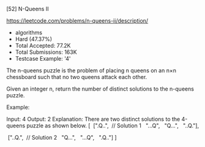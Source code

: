 [52] N-Queens II  

https://leetcode.com/problems/n-queens-ii/description/

* algorithms
* Hard (47.37%)
* Total Accepted:    77.2K
* Total Submissions: 163K
* Testcase Example:  '4'

The n-queens puzzle is the problem of placing n queens on an n×n chessboard such that no two queens attack each other.



Given an integer n, return the number of distinct solutions to the n-queens puzzle.

Example:


Input: 4
Output: 2
Explanation: There are two distinct solutions to the 4-queens puzzle as shown below.
[
 [".Q..",  // Solution 1
  "...Q",
  "Q...",
  "..Q."],

 ["..Q.",  // Solution 2
  "Q...",
  "...Q",
  ".Q.."]
]


